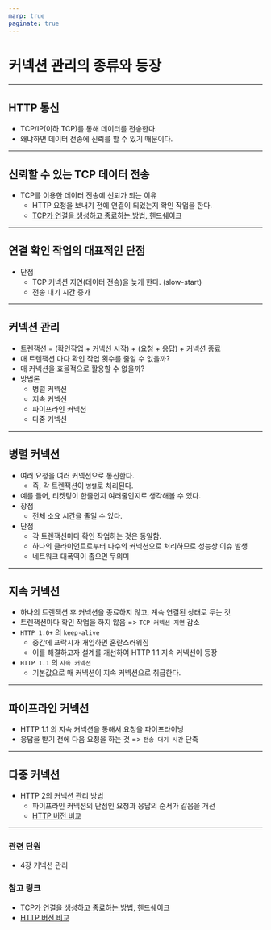 ```yaml
---
marp: true
paginate: true
---
```


# 커넥션 관리의 종류와 등장

---

## HTTP 통신

- TCP/IP(이하 TCP)를 통해 데이터를 전송한다.
- 왜냐하면 데이터 전송에 신뢰를 할 수 있기 때문이다.

---

## 신뢰할 수 있는 TCP 데이터 전송

- TCP를 이용한 데이터 전송에 신뢰가 되는 이유
  - HTTP 요청을 보내기 전에 연결이 되었는지 확인 작업을 한다.
  - [TCP가 연결을 생성하고 종료하는 방법, 핸드쉐이크](https://evan-moon.github.io/2019/11/17/tcp-handshake/)

---

## 연결 확인 작업의 대표적인 단점

- 단점
  - TCP 커넥션 지연(데이터 전송)을 늦게 한다. (slow-start)
  - 전송 대기 시간 증가

---

## 커넥션 관리

- 트렌잭션 = (확인작업 + 커넥션 시작) + (요청 + 응답) + 커넥션 종료
- 매 트렌잭션 마다 확인 작업 횟수를 줄일 수 없을까?
- 매 커넥션을 효율적으로 활용할 수 없을까?
- 방법론
  - 병렬 커넥션
  - 지속 커넥션
  - 파이프라인 커넥션
  - 다중 커넥션

---

## 병렬 커넥션

- 여러 요청을 여러 커넥션으로 통신한다.
  - 즉, 각 트렌잭션이 `병렬`로 처리된다.
- 예를 들어, 티켓팅이 한줄인지 여러줄인지로 생각해볼 수 있다.
- 장점
  - 전체 소요 시간을 줄일 수 있다.
- 단점
  - 각 트렌잭션마다 확인 작업하는 것은 동일함.
  - 하나의 클라이언트로부터 다수의 커넥션으로 처리하므로 성능상 이슈 발생
  - 네트워크 대폭역이 좁으면 무의미

---

## 지속 커넥션

- 하나의 트렌잭션 후 커넥션을 종료하지 않고, 계속 연결된 상태로 두는 것
- 트렌잭션마다 확인 작업을 하지 않음 => `TCP 커넥션 지연` 감소
- `HTTP 1.0+` 의 `keep-alive`
  - 중간에 프락시가 개입하면 혼란스러워짐
  - 이를 해결하고자 설계를 개선하여 HTTP 1.1 지속 커넥션이 등장
- `HTTP 1.1` 의 `지속 커넥션`
  - 기본값으로 매 커넥션이 지속 커넥션으로 취급한다.

---

## 파이프라인 커넥션

- HTTP 1.1 의 지속 커넥션을 통해서 요청을 파이프라이닝
- 응답을 받기 전에 다음 요청을 하는 것 => `전송 대기 시간` 단축

---

## 다중 커넥션

- HTTP 2의 커넥션 관리 방법
  - 파이프라인 커넥션의 단점인 요청과 응답의 순서가 같음을 개선
  - [HTTP 버전 비교](https://dl.ifip.org/db/conf/cnsm/cnsm2016/1570287809.pdf)

---

### 관련 단원
- 4장 커넥션 관리

### 참고 링크

- [TCP가 연결을 생성하고 종료하는 방법, 핸드쉐이크](https://evan-moon.github.io/2019/11/17/tcp-handshake/)
- [HTTP 버전 비교](https://dl.ifip.org/db/conf/cnsm/cnsm2016/1570287809.pdf)

